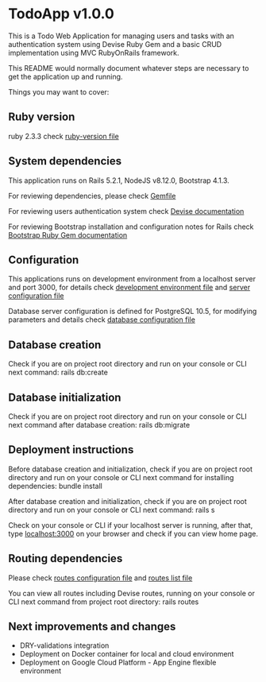 # TodoApp v1.0.0

This is a Todo Web Application for managing users and tasks with an authentication system using Devise Ruby Gem and a basic CRUD implementation using MVC RubyOnRails framework.

This README would normally document whatever steps are necessary to get the
application up and running.

Things you may want to cover:

## Ruby version

ruby 2.3.3 check [ruby-version file](.ruby-version) 

## System dependencies

This application runs on Rails 5.2.1, NodeJS v8.12.0, Bootstrap 4.1.3.

For reviewing dependencies, please check [Gemfile](Gemfile)

For reviewing users authentication system check [Devise documentation](https://github.com/plataformatec/devise)

For reviewing Bootstrap installation and configuration notes for Rails check [Bootstrap Ruby Gem documentation](https://www.rubydoc.info/gems/bootstrap/4.1.3)

## Configuration

This applications runs on development environment from a localhost server and port 3000, for details check [development environment file](config/environment/development.rb) and [server configuration file](config/puma.rb)

Database server configuration is defined for PostgreSQL 10.5, for modifying parameters and details check [database configuration file](config/database.yml)

## Database creation

Check if you are on project root directory and run on your console or CLI next command:
rails db:create

## Database initialization

Check if you are on project root directory and run on your console or CLI next command after database creation:
rails db:migrate

## Deployment instructions

Before database creation and initialization, check if you are on project root directory and run on your console or CLI next command for installing dependencies:
bundle install

After database creation and initialization, check if you are on project root directory and run on your console or CLI next command:
rails s

Check on your console or CLI if your localhost server is running, after that, type [localhost:3000](http://localhost:3000) on your browser and check if you can view home page.

## Routing dependencies

Please check [routes configuration file](config/routes.rb) and [routes list file](routes.txt)

You can view all routes including Devise routes, running on your console or CLI next command from project root directory:
rails routes

## Next improvements and changes

* DRY-validations integration
* Deployment on Docker container for local and cloud environment
* Deployment on Google Cloud Platform - App Engine flexible environment